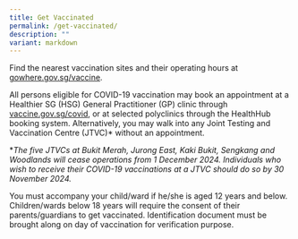```yaml
---
title: Get Vaccinated
permalink: /get-vaccinated/
description: ""
variant: markdown
---
```

Find the nearest vaccination sites and their operating hours at [gowhere.gov.sg/vaccine](gowhere.gov.sg/vaccine).

All persons eligible for COVID-19 vaccination may book an appointment at a Healthier SG (HSG) General Practitioner (GP) clinic through [vaccine.gov.sg/covid](https://vaccine.gov.sg/covid), or at selected polyclinics through the HealthHub booking system. Alternatively, you may walk into any Joint Testing and Vaccination Centre (JTVC)* without an appointment.

 **The five JTVCs at Bukit Merah, Jurong East, Kaki Bukit, Sengkang and Woodlands will cease operations from 1 December 2024. Individuals who wish to receive their COVID-19 vaccinations at a JTVC should do so by 30 November 2024.*

You must accompany your child/ward if he/she is aged 12 years and below. Children/wards below 18 years will require the consent of their parents/guardians to get vaccinated. Identification document must be brought along on day of vaccination for verification purpose.